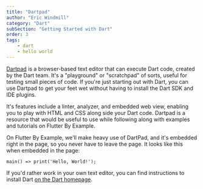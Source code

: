 ```yaml
---
title: "Dartpad"
author: "Eric Windmill"
category: "Dart"
subSection: "Getting Started with Dart"
order: 3
tags:
    - dart
    - hello world
---
```


[Dartpad](dartpad.dev) is a browser-based text editor that can execute Dart code, created by the Dart team. It's a "playground" or "scratchpad" of sorts, useful for testing  small pieces of code. If you're just starting out with Dart, you can use Dartpad to get your feet wet without having to install the Dart SDK and IDE plugins. 


It's features include a linter, analyzer, and embedded web view, enabling you to play with HTML and CSS along side your Dart code. Dartpad is a resource that would be useful to use while following along with examples and tutorials on Flutter By Example. 

On Flutter By Example, we'll make heavy use of DartPad, and it's embedded right in the page, so you never have to leave the page. It looks like this when embedded in the page:

```run-dartpad:theme-dark:run-false:split-60
main() => print('Hello, World!');
```

If you'd rather work in your own text editor, you can find instructions to install Dart [on the Dart homepage](dart.dev).